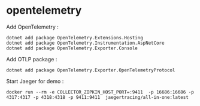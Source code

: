 # opentelemetry

Add OpenTelemetry :

```shell
dotnet add package OpenTelemetry.Extensions.Hosting 
dotnet add package OpenTelemetry.Instrumentation.AspNetCore
dotnet add package OpenTelemetry.Exporter.Console
```



Add OTLP package :

```shell 
dotnet add package OpenTelemetry.Exporter.OpenTelemetryProtocol
```

Start Jaeger for demo : 
```shell
docker run --rm -e COLLECTOR_ZIPKIN_HOST_PORT=:9411  -p 16686:16686 -p 4317:4317 -p 4318:4318 -p 9411:9411  jaegertracing/all-in-one:latest
```